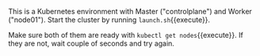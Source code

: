 This is a Kubernetes environment with Master ("controlplane") and Worker ("node01").
Start the cluster by running `launch.sh`{{execute}}.

Make sure both of them are ready with `kubectl get nodes`{{execute}}.
If they are not, wait couple of seconds and try again.  

